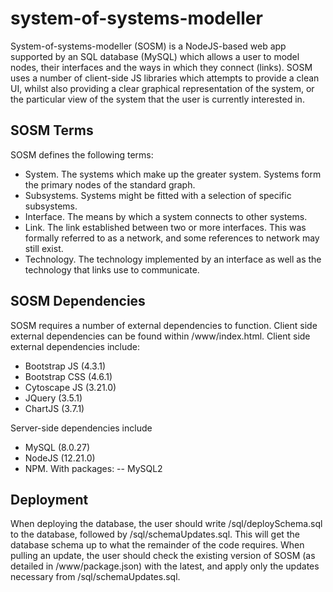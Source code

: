 # system-of-systems-modeller
System-of-systems-modeller (SOSM) is a NodeJS-based web app supported by an SQL database (MySQL) which allows a user to model nodes, their interfaces and the ways in which they connect (links). SOSM uses a number of client-side JS libraries which attempts to provide a clean UI, whilst also providing a clear graphical representation of the system, or the particular view of the system that the user is currently interested in.

## SOSM Terms
SOSM defines the following terms:
- System. The systems which make up the greater system. Systems form the primary nodes of the standard graph.
- Subsystems. Systems might be fitted with a selection of specific subsystems.
- Interface. The means by which a system connects to other systems.
- Link. The link established between two or more interfaces. This was formally referred to as a network, and some references to network may still exist.
- Technology. The technology implemented by an interface as well as the technology that links use to communicate.

## SOSM Dependencies
SOSM requires a number of external dependencies to function. Client side external dependencies can be found within /www/index.html. Client side external dependencies include:
- Bootstrap JS (4.3.1)
- Bootstrap CSS (4.6.1)
- Cytoscape JS (3.21.0)
- JQuery (3.5.1)
- ChartJS (3.7.1)

Server-side dependencies include
- MySQL (8.0.27)
- NodeJS (12.21.0)
- NPM. With packages:
-- MySQL2

## Deployment
When deploying the database, the user should write /sql/deploySchema.sql to the database, followed by /sql/schemaUpdates.sql. This will get the database schema up to what the remainder of the code requires. When pulling an update, the user should check the existing version of SOSM (as detailed in /www/package.json) with the latest, and apply only the updates necessary from /sql/schemaUpdates.sql.
